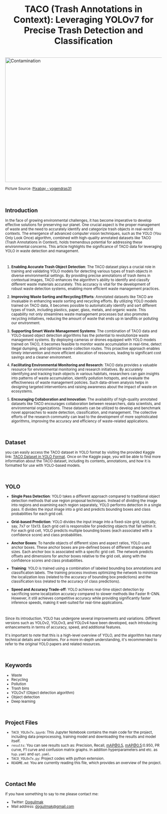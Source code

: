 <h1 align=center >TACO (Trash Annotations in Context): Leveraging YOLOv7 for Precise Trash Detection and Classification</h1>

<br>  

<img src="https://cdn.pixabay.com/photo/2019/06/20/10/08/contamination-4286704_1280.jpg" height=400 width=1000 alt="Contamination"/>

<small>Picture Source: <a href="https://pixabay.com/users/yogendras31-12827898/">Pixabay - yogendras31</a>  

<br>

## Introduction

In the face of growing environmental challenges, it has become imperative to develop effective solutions for preserving our planet. One crucial aspect is the proper management of waste and the need to accurately identify and categorize trash objects in real-world contexts. The emergence of advanced computer vision techniques, such as the YOLO (You Only Look Once) algorithm, combined with high-quality annotated datasets like TACO (Trash Annotations in Context), holds tremendous potential for addressing these environmental concerns. This article highlights the significance of TACO data for leveraging YOLO in waste detection and management.

<br>

1. **Enabling Accurate Trash Object Detection**:
The TACO dataset plays a crucial role in training and validating YOLO models for detecting various types of trash objects in diverse environmental settings. By providing precise annotations of trash items in contextual images, TACO enhances the algorithm's ability to identify and classify different waste materials accurately. This accuracy is vital for the development of robust waste detection systems, enabling more efficient waste management practices.

2. **Improving Waste Sorting and Recycling Efforts**:
Annotated datasets like TACO are invaluable in enhancing waste sorting and recycling efforts. By utilizing YOLO models trained on TACO data, it becomes possible to automatically identify and sort different types of trash, including plastics, paper, glass, metals, and organic waste. This capability not only streamlines waste management processes but also promotes recycling initiatives, reducing the amount of waste that ends up in landfills or polluting our environment.

3. **Supporting Smart Waste Management Systems**:
The combination of TACO data and YOLO-based object detection algorithms has the potential to revolutionize waste management systems. By deploying cameras or drones equipped with YOLO models trained on TACO, it becomes feasible to monitor waste accumulation in real-time, detect illegal dumping, and optimize waste collection routes. This proactive approach enables timely intervention and more efficient allocation of resources, leading to significant cost savings and a cleaner environment.

4. **Facilitating Environmental Monitoring and Research**:
TACO data provides a valuable resource for environmental monitoring and research initiatives. By accurately identifying and tracking trash objects in various habitats, researchers can gain insights into patterns of waste accumulation, identify pollution hotspots, and evaluate the effectiveness of waste management policies. Such data-driven analysis helps in designing targeted interventions and raising awareness about the impact of waste on ecosystems.

5. **Encouraging Collaboration and Innovation**:
The availability of high-quality annotated datasets like TACO encourages collaboration between researchers, data scientists, and environmental organizations. These datasets can be utilized to develop and benchmark novel approaches to waste detection, classification, and management. The collective efforts of the research community can lead to the development of more sophisticated algorithms, improving the accuracy and efficiency of waste-related applications.

<br>

## Dataset

you can easily access the TACO dataset in YOLO format by visiting the provided Kaggle link: [TACO Dataset in YOLO Format](https://www.kaggle.com/datasets/vencerlanz09/taco-dataset-yolo-format). Once on the Kaggle page, you will be able to find more information about the TACO dataset, including its contents, annotations, and how it is formatted for use with YOLO-based models.

<br>

## YOLO


*   **Single Pass Detection**: YOLO takes a different approach compared to traditional object detection methods that use region proposal techniques. Instead of dividing the image into regions and examining each region separately, YOLO performs detection in a single pass. It divides the input image into a grid and predicts bounding boxes and class probabilities for each grid cell.

*   **Grid-based Prediction**: YOLO divides the input image into a fixed-size grid, typically, say, 7x7 or 13x13. Each grid cell is responsible for predicting objects that fall within it. For each grid cell, YOLO predicts multiple bounding boxes (each associated with a confidence score) and class probabilities.

*   **Anchor Boxes**: To handle objects of different sizes and aspect ratios, YOLO uses anchor boxes. These anchor boxes are pre-defined boxes of different shapes and sizes. Each anchor box is associated with a specific grid cell. The network predicts offsets and dimensions for anchor boxes relative to the grid cell, along with the confidence scores and class probabilities.

*   **Training**: YOLO is trained using a combination of labeled bounding box annotations and classification labels. The training process involves optimizing the network to minimize the localization loss (related to the accuracy of bounding box predictions) and the classification loss (related to the accuracy of class predictions).

*   **Speed and Accuracy Trade-off**: YOLO achieves real-time object detection by sacrificing some localization accuracy compared to slower methods like Faster R-CNN. However, it still achieves competitive accuracy while providing significantly faster inference speeds, making it well-suited for real-time applications.

<br>

Since its introduction, YOLO has undergone several improvements and variations. Different versions such as YOLOv2, YOLOv3, and YOLOv4 have been developed, each introducing enhancements in terms of accuracy, speed, and additional features.

It's important to note that this is a high-level overview of YOLO, and the algorithm has many technical details and variations. For a more in-depth understanding, it's recommended to refer to the original YOLO papers and related resources.

<br>

## Keywords

* Waste
* Recycling
* Pollution
* Trash bins
* YOLOv7 (Object detection algorithm)
* Object detection
* Deep learning

<br>

## Project Files

-   `TACO_YOLOv7x.ipynb`: This Jupyter Notebook contains the main code for the project, including data preprocessing, training model and downloading the results and model itself.
-   `results`: You can see results such as: Precision, Recall, mAP@0.5, mAP@0.5:0.950, PR curve, F1 curve and confusion matrix graphs. In addition hyperparameters  and etc. as `hyp.yaml` and `opt.yaml`.
- 	`TACO_YOLOv7x.py`: Project codes with python extension.
-   `README.md`: You are currently reading this file, which provides an overview of the project.

<br>

## Contact Me

If you have something to say to me please contact me: 

*	Twitter: [Doguilmak](https://twitter.com/Doguilmak) 
*	Mail address: doguilmak@gmail.com
